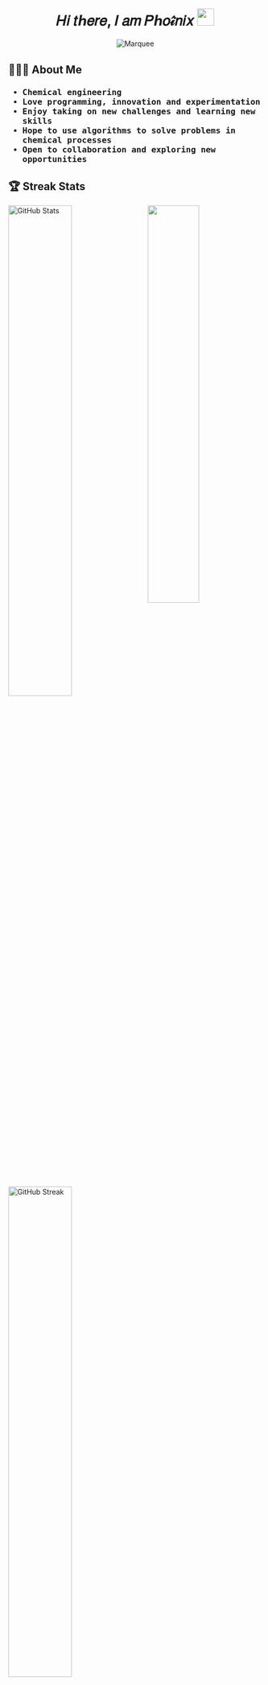 <h1 align="center">𝐻𝑖 𝑡ℎ𝑒𝑟𝑒, 𝐼 𝑎𝑚 𝑃ℎ𝑜𝒾́𝑛𝑖𝑥 <img src="https://media.giphy.com/media/hvRJCLFzcasrR4ia7z/giphy.gif" width="34"></h1>
<p align="center">
    <img src="https://readme-typing-svg.herokuapp.com?font=Fira+Code&weight=500&size=22&duration=3500&pause=1500&color=00FF00&center=true&vCenter=true&random=false&width=455&lines=Majoring+in+Chemical+Engineering;Specialized+in+Process+Engineering;Taking+Pleasure+in+Programming" alt="Marquee"/><br/>
    <img src="https://www.animatedimages.org/data/media/562/animated-line-image-0447.gif" alt="Dividing Line" width=9000 height=2/>
</p>

## 🧑🏼‍🔬 About Me
<h3><samp>

- Chemical engineering
- Love programming, innovation and experimentation
- Enjoy taking on new challenges and learning new skills
- Hope to use algorithms to solve problems in chemical processes
- Open to collaboration and exploring new opportunities

</samp></h3>

## 🏆 Streak Stats
<img align="right" width="45%" src="https://i.imgur.com/VxANS89.jpg"/>

<a href="https://github.com/phoinix-chen"><img alt="GitHub Stats" width="50%" src="https://github-readme-stats.vercel.app/api?username=phoinix-chen&hide=stars,contribs&show_icons=true&theme=radical&title_color=ff3068?&icon_color=fe428e&border_color=f8d847&border_radius=10" /></a>
<a href="https://github.com/phoinix-chen"><img alt="GitHub Streak" width="50%" src="https://streak-stats.demolab.com?user=phoinix-chen&theme=radical&border_radius=10&mode=weekly&border=F8D847" /></a>
<a href="https://github.com/phoinix-chen"><img alt="Most Used Languages" width="50%" src="https://github-readme-stats.vercel.app/api/top-langs/?username=phoinix-chen&langs_count=4&layout=compact&hide_title=true&theme=radical&border_color=f8d847&border_radius=10" /></a>

## 📘 My Top Open Source Projects
<p align="left">
    <a href="https://github.com/PRPCE"><img alt="My Repo" width="25%" src="https://denvercoder1-github-readme-stats.vercel.app/api/pin/?username=phoinix-chen&show_icons=false&theme=radical&text_color=fff&hide_border=true&repo=PRPCE" /></a>
</p>

<p align="left">
  <a href="https://github.com/phoinix-chen?tab=repositories&sort=stargazers"><img alt="All Repositories" src="https://img.shields.io/badge/All_Repos-2962FF?logoColor=white&logo=gitbook&style=for-the-badge" /></a>
</p>

## 🔥 Recent GitHub Activity
<p align="center">
    <img alt="Activity Graph" src="https://github-readme-activity-graph.vercel.app/graph?username=phoinix-chen&hide_border=true&hide_title=true&height=500&area=true&theme=github-compact" />
</p>
